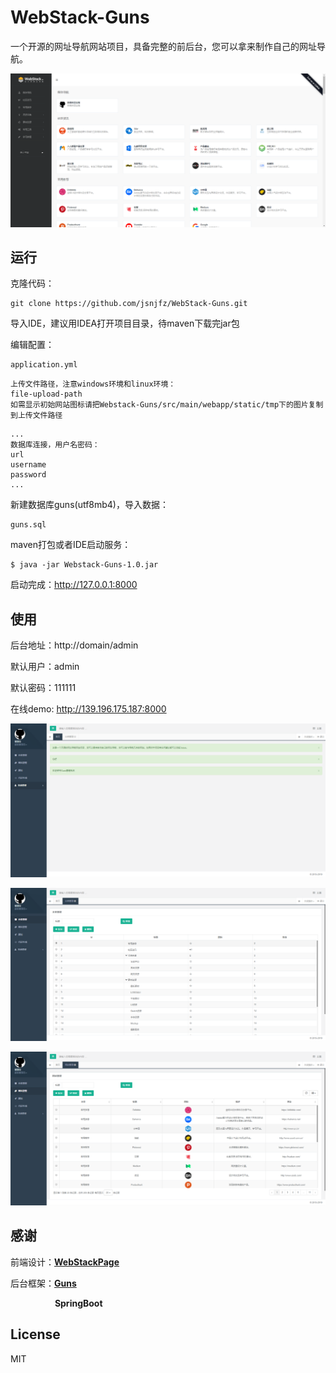 # WebStack-Guns

一个开源的网址导航网站项目，具备完整的前后台，您可以拿来制作自己的网址导航。

![首页](screen/1.png)



## 运行

克隆代码：

```shell
git clone https://github.com/jsnjfz/WebStack-Guns.git
```

导入IDE，建议用IDEA打开项目目录，待maven下载完jar包


编辑配置：

```
application.yml
```
```
上传文件路径，注意windows环境和linux环境：
file-upload-path
如需显示初始网站图标请把Webstack-Guns/src/main/webapp/static/tmp下的图片复制到上传文件路径
```

```
...
数据库连接，用户名密码：
url
username
password
...
```

新建数据库guns(utf8mb4)，导入数据：

```shell
guns.sql
```

maven打包或者IDE启动服务：

```shell
$ java -jar Webstack-Guns-1.0.jar
```

启动完成：http://127.0.0.1:8000



## 使用

后台地址：http://domain/admin

默认用户：admin

默认密码：111111

在线demo: http://139.196.175.187:8000

![主页](screen/2.png)

![分类](screen/3.png)

![网站](screen/4.png)



## 感谢

前端设计：[**WebStackPage**](https://github.com/WebStackPage/WebStackPage.github.io)

后台框架：[**Guns**](https://github.com/stylefeng/Guns)

&nbsp;&nbsp;&nbsp;&nbsp;&nbsp;&nbsp;&nbsp;&nbsp;&nbsp;&nbsp;&nbsp;&nbsp;&nbsp;&nbsp;&nbsp;&nbsp;&nbsp;&nbsp;**SpringBoot**



## License

MIT
